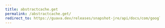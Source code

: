 ```yaml
---
title: abstractcache.get
permalink: /abstractcache.get/
redirect_to: https://guava.dev/releases/snapshot-jre/api/docs/com/google/common/cache/AbstractCache.html#get-K-java.util.concurrent.Callable-
---
```

